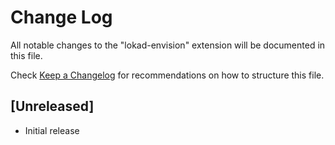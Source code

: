 # Change Log

All notable changes to the "lokad-envision" extension will be documented in this file.

Check [Keep a Changelog](http://keepachangelog.com/) for recommendations on how to structure this file.

## [Unreleased]

- Initial release